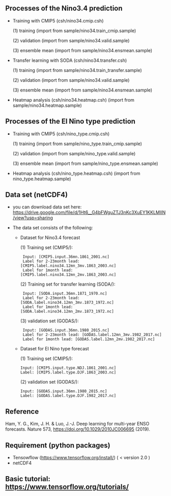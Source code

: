 
## Processes of the Nino3.4 prediction

   - Training with CMIP5 (csh/nino34.cmip.csh)
   
       (1) training (import from sample/nino34.train_cmip.sample)
       
       (2) validation (import from sample/nino34.valid.sample)
      
       (3) ensemble mean (import from sample/nino34.ensmean.sample)

   - Transfer learning with SODA (csh/nino34.transfer.csh)
   
       (1) training (import from sample/nino34.train_transfer.sample)
       
       (2) validation (import from sample/nino34.valid.sample)
       
       (3) ensemble mean (import from sample/nino34.ensmean.sample)

   - Heatmap analysis (csh/nino34.heatmap.csh)
          (import from sample/nino34.heatmap.sample)



## Processes of the El Nino type prediction

   - Training with CMIP5 (csh/nino_type.cmip.csh)
   
       (1) training (import from sample/nino_type.train_cmip.sample)
       
       (2) validation (import from sample/nino_type.valid.sample)
       
       (3) ensemble mean (import from sample/nino_type.ensmean.sample)

   - Heatmap analysis (csh/nino_type.heatmap.csh)
          (import from nino_type.heatmap.sample)


## Data set (netCDF4)

   -  you can download data set here: https://drive.google.com/file/d/1Ht6__G4bFWguZTJ3nKc3XuEY1KKLMIIN/view?usp=sharing
   
   -  The data set consists of the following:
   
       
       - Dataset for Nino3.4 forecast
   
          (1) Training set (CMIP5/): 
          
              Input: [CMIP5.input.36mn.1861_2001.nc]
              Label for 2-23month lead: [CMIP5.label.nino34.12mn_3mv.1863_2003.nc]
              Label for 1month lead: [CMIP5.label.nino34.12mn_2mv.1863_2003.nc]
       
          (2) Training set for transfer learning (SODA/):
          
              Input: [SODA.input.36mn.1871_1970.nc]
              Label for 2-23month lead: [SODA.label.nino34.12mn_3mv.1873_1972.nc]
              Label for 1month lead: [SODA.label.nino34.12mn_2mv.1873_1972.nc]
       
          (3) validation set (GODAS/):
          
              Input: [GODAS.input.36mn.1980_2015.nc]
              Label for 2-23month lead: [GODAS.label.12mn_3mv.1982_2017.nc]
              Label for 1month lead: [GODAS.label.12mn_2mv.1982_2017.nc]
          
          
        - Dataset for El Nino type forecast
        
          (1) Training set (CMIP5/):
          
              Input: [CMIP5.input.type.NDJ.1861_2001.nc]
              Label: [CMIP5.label.type.DJF.1863_2003.nc]
       
          (2) validation set (GODAS/):
          
              Input: [GODAS.input.36mn.1980_2015.nc]
              Label: [GODAS.label.type.DJF.1982_2017.nc]        
          
          
## Reference
Ham, Y. G., Kim, J. H. & Luo, J.-J. Deep learning for multi-year ENSO forecasts. Nature 573, https://doi.org/10.1029/2010JC006695 (2019).

## Requirement (python packages)

   -  Tensowflow (https://www.tensorflow.org/install/) 
      ( < version 2.0 )
   -  netCDF4
   
## Basic tutorial: https://www.tensorflow.org/tutorials/

